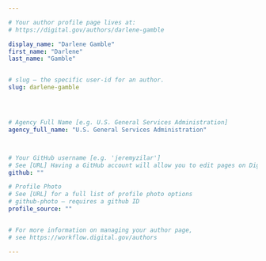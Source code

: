 ```yaml
---

# Your author profile page lives at:
# https://digital.gov/authors/darlene-gamble

display_name: "Darlene Gamble"
first_name: "Darlene"
last_name: "Gamble"


# slug — the specific user-id for an author.
slug: darlene-gamble




# Agency Full Name [e.g. U.S. General Services Administration]
agency_full_name: "U.S. General Services Administration"



# Your GitHub username [e.g. 'jeremyzilar']
# See [URL] Having a GitHub account will allow you to edit pages on DigitalGov. The image used in your GitHub account can also be used to populate your digital.gov profile photo.
github: ""

# Profile Photo
# See [URL] for a full list of profile photo options
# github-photo — requires a github ID
profile_source: ""


# For more information on managing your author page,
# see https://workflow.digital.gov/authors

---
```

